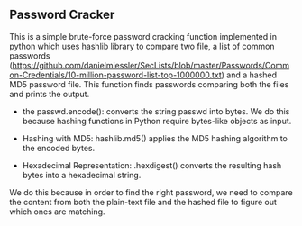 ## Password Cracker

This is a simple brute-force password cracking function implemented in python which uses hashlib library to compare two file, a list of common passwords (https://github.com/danielmiessler/SecLists/blob/master/Passwords/Common-Credentials/10-million-password-list-top-1000000.txt) and a hashed MD5 password file. This function finds passwords comparing both the files and prints the output. 

- the passwd.encode(): converts the string passwd into bytes. We do this because hashing functions in Python require bytes-like objects as input.

- Hashing with MD5: hashlib.md5() applies the MD5 hashing algorithm to the encoded bytes. 

- Hexadecimal Representation: .hexdigest() converts the resulting hash bytes into a hexadecimal string.

We do this because in order to find the right password, we need to compare the content from both the plain-text file and the hashed file 
to figure out which ones are matching.